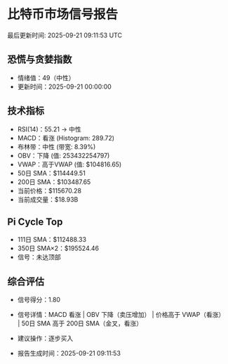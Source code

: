 # 比特币市场信号报告

最后更新时间: 2025-09-21 09:11:53 UTC

## 恐慌与贪婪指数
- 情绪值：49（中性）
- 更新时间：2025-09-21 00:00:00

## 技术指标
- RSI(14)：55.21 → 中性
- MACD：看涨 (Histogram: 289.72)
- 布林带：中性 (带宽: 8.39%)
- OBV：下降 (值: 253432254797)
- VWAP：高于VWAP (值: $104816.65)
- 50日 SMA：$114449.51
- 200日 SMA：$103487.65
- 当前价格：$115670.28
- 当前成交量：$18.93B

## Pi Cycle Top
- 111日 SMA：$112488.33
- 350日 SMA×2：$195524.46
- 信号：未达顶部

## 综合评估
- 信号得分：1.80
- 信号详情：MACD 看涨 | OBV 下降（卖压增加） | 价格高于 VWAP（看涨） | 50日 SMA 高于 200日 SMA（金叉，看涨）
- 建议操作：逐步买入

- 报告生成时间：2025-09-21 09:11:53